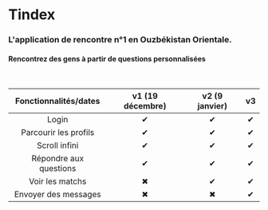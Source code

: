 # Tindex
### L'application de rencontre n°1 en Ouzbékistan Orientale.

#### Rencontrez des gens à partir de questions personnalisées
<br/>

| Fonctionnalités/dates | v1 (19 décembre) | v2 (9 janvier) | v3 |
| :---: | :---: | :---: | :---: |
| Login | &#10004; | &#10004; | &#10004; |
| Parcourir les profils | &#10004; | &#10004; | &#10004; |
| Scroll infini | &#10004; | &#10004; | &#10004; |
| Répondre aux questions | &#10004; | &#10004; | &#10004; |
| Voir les matchs | &#10006; | &#10004; | &#10004; |
| Envoyer des messages | &#10006; | &#10006; | &#10004; |

